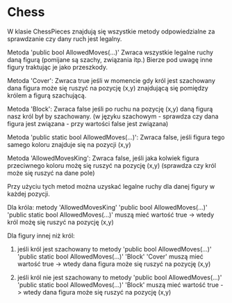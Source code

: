 # Chess

W klasie ChessPieces znajdują się wszystkie metody odpowiedzialne za sprawdzanie czy dany ruch jest legalny.

Metoda 'public bool AllowedMoves(...)'
Zwraca wszystkie legalne ruchy daną figurą (pomijane są szachy, związania itp.)
Bierze pod uwagę inne figury traktując je jako przeszkody.
  
Metoda 'Cover':
Zwraca true jeśli w momencie gdy król jest szachowany dana figura może się ruszyć na pozycję (x,y) znajdującą się pomiędzy królem a figurą szachującą.

Metoda 'Block':
Zwraca false jeśli po ruchu na pozycję (x,y) daną figurą nasz król był by szachowany.
(w języku szachowym - sprawdza czy dana figura jest związana - przy wartości false jest związana)

Metoda 'public static bool AllowedMoves(...)':
Zwraca false, jeśli figura tego samego koloru znajduje się na pozycji (x,y)
   
Metoda 'AllowedMovesKing':
Zwraca false, jeśli jaka kolwiek figura przeciwnego koloru możę się ruszyć na pozycję (x,y)
(sprawdza czy król może się ruszyć na dane pole)

Przy użyciu tych metod można uzyskać legalne ruchy dla danej figury w każdej pozycji.

Dla króla: metody 'AllowedMovesKing' 'public bool AllowedMoves(...)' 'public static bool AllowedMoves(...)' muszą mieć wartość true -> wtedy król możę się ruszyć na pozycję (x,y)
  
Dla figury innej niż król:
  
1) jeśli król jest szachowany to metody 'public bool AllowedMoves(...)' 'public static bool AllowedMoves(...)' 'Block' 'Cover' muszą mieć wartość true -> wtedy dana figura może się ruszyć na pozycję (x,y)

2) jeśli król nie jest szachowany to metody 'public bool AllowedMoves(...)' 'public static bool AllowedMoves(...)' 'Block' muszą mieć wartość true -> wtedy dana figura może się ruszyć na pozycję (x,y)
